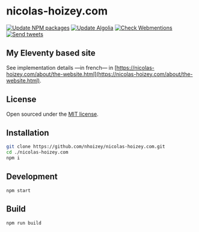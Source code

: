 # nicolas-hoizey.com

[![Update NPM packages](https://github.com/nhoizey/nicolas-hoizey.com/actions/workflows/update-dependencies.yml/badge.svg)](https://github.com/nhoizey/nicolas-hoizey.com/actions/workflows/update-dependencies.yml)
[![Update Algolia](https://github.com/nhoizey/automations/actions/workflows/update-algolia.yml/badge.svg)](https://github.com/nhoizey/automations/actions/workflows/update-algolia.yml)
[![Check Webmentions](https://github.com/nhoizey/nicolas-hoizey.com/actions/workflows/update-webmentions.yml/badge.svg)](https://github.com/nhoizey/nicolas-hoizey.com/actions/workflows/update-webmentions.yml)
[![Send tweets](https://github.com/nhoizey/automations/actions/workflows/send-tweets.yml/badge.svg)](https://github.com/nhoizey/automations/actions/workflows/send-tweets.yml)

## My Eleventy based site

See implementation details —in french— in [https://nicolas-hoizey.com/about/the-website.html](https://nicolas-hoizey.com/about/the-website.html).

## License

Open sourced under the [MIT license](LICENSE.md).

## Installation

```bash
git clone https://github.com/nhoizey/nicolas-hoizey.com.git
cd ./nicolas-hoizey.com
npm i
```

## Development

```
npm start
```

## Build

```
npm run build
```
